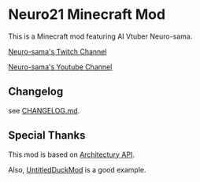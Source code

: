 # Neuro21 Minecraft Mod

This is a Minecraft mod featuring AI Vtuber Neuro-sama.

[Neuro-sama's Twitch Channel](https://twitch.tv/vedal987)

[Neuro-sama's Youtube Channel](https://youtube.com/@Neurosama)

## Changelog

see [CHANGELOG.md](./CHANGELOG.md).

## Special Thanks

This mod is based on [Architectury API](https://github.com/architectury/architectury-templates).

Also, [UntitledDuckMod](https://github.com/Okabintaro/UntitledDuckMod) is a good example.